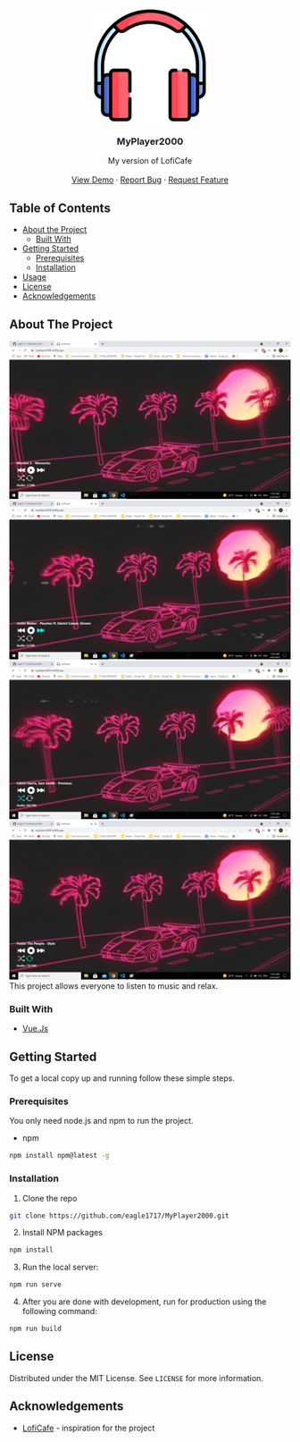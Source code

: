 <!-- PROJECT LOGO -->
<br />
<p align="center">
  <a href="https://github.com/AIGramApp/AIGram-web">
    <img src="./public/headphones.svg" alt="Logo" width="200" height="200">
  </a>

  <h3 align="center">MyPlayer2000</h3>

  <p align="center">
   My version of LofiCafe
    <br />
    <br />
    <a href="https://myplayer2000.netlify.app/">View Demo</a>
    ·
    <a href="https://github.com/eagle1717/MyPlayer2000/issues">Report Bug</a>
    ·
    <a href="https://github.com/eagle1717/MyPlayer2000/issues">Request Feature</a>
  </p>
</p>

<!-- TABLE OF CONTENTS -->

## Table of Contents

- [About the Project](#about-the-project)
  - [Built With](#built-with)
- [Getting Started](#getting-started)
  - [Prerequisites](#prerequisites)
  - [Installation](#installation)
- [Usage](#usage)
- [License](#license)
- [Acknowledgements](#acknowledgements)

<!-- ABOUT THE PROJECT -->

## About The Project

![Screenshot](./images/first.png)
![Screenshot](./images/second.png)
![Screenshot](./images/third.png)
![Screenshot](./images/fourth.png)
This project allows everyone to listen to music and relax.

### Built With

- [Vue.Js](https://vuejs.org/)

<!-- GETTING STARTED -->

## Getting Started

To get a local copy up and running follow these simple steps.

### Prerequisites

You only need node.js and npm to run the project.

- npm

```sh
npm install npm@latest -g
```

### Installation

1. Clone the repo

```sh
git clone https://github.com/eagle1717/MyPlayer2000.git
```

2. Install NPM packages

```sh
npm install
```

3. Run the local server:

```sh
npm run serve
```

4. After you are done with development, run for production using the following command:

```sh
npm run build
```
<!-- LICENSE -->

## License

Distributed under the MIT License. See `LICENSE` for more information.

<!-- ACKNOWLEDGEMENTS -->

## Acknowledgements

- [LofiCafe](http://lofi.cafe/) - inspiration for the project
